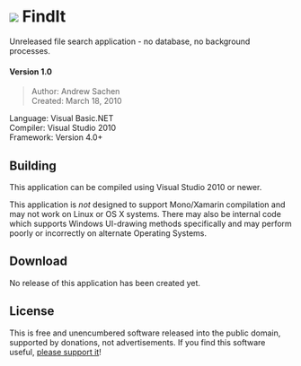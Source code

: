# ![](https://github.com/RealityRipple/FindIt/raw/master/FindIt/Resources/Norm.ico) FindIt
Unreleased file search application - no database, no background processes.

#### Version 1.0
> Author: Andrew Sachen  
> Created: March 18, 2010  

Language: Visual Basic.NET  
Compiler: Visual Studio 2010  
Framework: Version 4.0+

## Building
This application can be compiled using Visual Studio 2010 or newer.

This application is *not* designed to support Mono/Xamarin compilation and may not work on Linux or OS X systems. There may also be internal code which supports Windows UI-drawing methods specifically and may perform poorly or incorrectly on alternate Operating Systems.

## Download
No release of this application has been created yet.

## License
This is free and unencumbered software released into the public domain, supported by donations, not advertisements. If you find this software useful, [please support it](https://realityripple.com/donate.php?itm=FindIt)!
